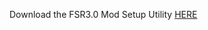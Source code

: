 Download the FSR3.0 Mod Setup Utility [HERE](https://www.mediafire.com/file/s2ia7kehiofaect/FSR3.rar/file)
